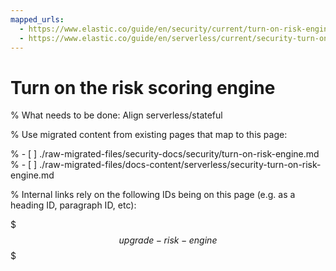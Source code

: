 ```yaml
---
mapped_urls:
  - https://www.elastic.co/guide/en/security/current/turn-on-risk-engine.html
  - https://www.elastic.co/guide/en/serverless/current/security-turn-on-risk-engine.html
---
```


# Turn on the risk scoring engine

% What needs to be done: Align serverless/stateful

% Use migrated content from existing pages that map to this page:

% - [ ] ./raw-migrated-files/security-docs/security/turn-on-risk-engine.md
% - [ ] ./raw-migrated-files/docs-content/serverless/security-turn-on-risk-engine.md

% Internal links rely on the following IDs being on this page (e.g. as a heading ID, paragraph ID, etc):

$$$upgrade-risk-engine$$$